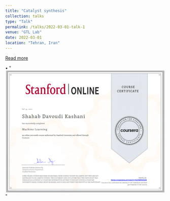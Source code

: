 ```yaml
---
title: "Catalyst synthesis"
collection: talks
type: "Talk"
permalink: /talks/2022-03-01-talk-1
venue: "GTL Lab"
date: 2022-03-01
location: "Tehran, Iran"
---
```


<a href="https://shahabdavoudi.github.io/talks/2022-03-01-talk-1" rel="permalink">Read more</a>


 •	 " <br/><img src='/images/Mlcerf.png'>"
